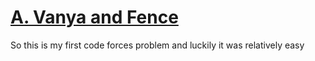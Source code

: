 # [A. Vanya and Fence](https://codeforces.com/contest/677/problem/A#)

So this is my first code forces problem and luckily it was relatively easy



